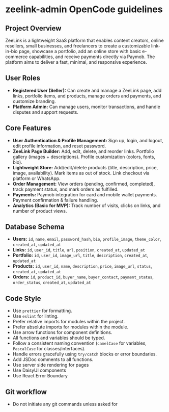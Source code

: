 # zeelink-admin OpenCode guidelines

## Project Overview

ZeeLink is a lightweight SaaS platform that enables content creators, online resellers, small businesses, and freelancers to create a customizable link-in-bio page, showcase a portfolio, add an online store with basic e-commerce capabilities, and receive payments directly via Paymob. The platform aims to deliver a fast, minimal, and responsive experience.

## User Roles

- **Registered User (Seller):** Can create and manage a ZeeLink page, add links, portfolio items, and products, manage orders and payments, and customize branding.
- **Platform Admin:** Can manage users, monitor transactions, and handle disputes and support requests.

## Core Features

- **User Authentication & Profile Management:** Sign up, login, and logout, edit profile information, and reset password.
- **ZeeLink Page Builder:** Add, edit, delete, and reorder links. Portfolio gallery (images + descriptions). Profile customization (colors, fonts, bio).
- **Lightweight Store:** Add/edit/delete products (title, description, price, image, availability). Mark items as out of stock. Link checkout via platform or WhatsApp.
- **Order Management:** View orders (pending, confirmed, completed), track payment status, and mark orders as fulfilled.
- **Payments:** Paymob integration for card and mobile wallet payments. Payment confirmation & failure handling.
- **Analytics (Basic for MVP):** Track number of visits, clicks on links, and number of product views.

## Database Schema

- **Users:** `id`, `name`, `email`, `password_hash`, `bio`, `profile_image`, `theme_color`, `created_at`, `updated_at`
- **Links:** `id`, `user_id`, `title`, `url`, `position`, `created_at`, `updated_at`
- **Portfolio:** `id`, `user_id`, `image_url`, `title`, `description`, `created_at`, `updated_at`
- **Products:** `id`, `user_id`, `name`, `description`, `price`, `image_url`, `status`, `created_at`, `updated_at`
- **Orders:** `id`, `product_id`, `buyer_name`, `buyer_contact`, `payment_status`, `order_status`, `created_at`, `updated_at`

## Code Style

- Use `prettier` for formatting.
- Use `eslint` for linting.
- Prefer relative imports for modules within the project.
- Prefer absolute imports for modules within the module.
- Use arrow functions for component definitions.
- All functions and variables should be typed.
- Follow a consistent naming convention (`camelCase` for variables, `PascalCase` for classes/interfaces).
- Handle errors gracefully using `try/catch` blocks or error boundaries.
- Add JSDoc comments to all functions.
- Use server side rendering for pages
- Use DaisyUI components 
- Use React Error Boundary 

## Git workflow

- Do not initiate any git commands unless asked for 
